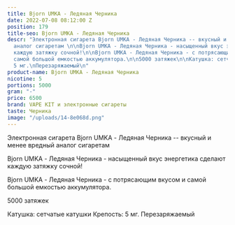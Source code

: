 ```yaml
---
title: Bjorn UMKA - Ледяная Черника
date: 2022-07-08 08:12:00 Z
position: 179
title-seo: Bjorn UMKA - Ледяная Черника
descr: "Электронная сигарета Bjorn UMKA - Ледяная Черника -- вкусный и менее вредный
  аналог сигаретам \n\nBjorn UMKA - Ледяная Черника - насыщенный вкус энергетика сделают
  каждую затяжку сочной!\n\nBjorn UMKA - Ледяная Черника - с потрясающим вкусом и
  самой большой емкостью аккумулятора.\n\n5000 затяжек\n\nКатушка: сетчатые катушки\nКрепость:
  5 мг.\nПерезаряжаемый\n"
product-name: Bjorn UMKA - Ледяная Черника
nicotine: 5
portions: 5000
gram: "-"
price: 6500
brand: VAPE KIT и электронные сигареты
taste: Черника
image: "/uploads/14-8e068d.png"
---
```


Электронная сигарета Bjorn UMKA - Ледяная Черника -- вкусный и менее вредный аналог сигаретам 

Bjorn UMKA - Ледяная Черника - насыщенный вкус энергетика сделают каждую затяжку сочной!

Bjorn UMKA - Ледяная Черника - с потрясающим вкусом и самой большой емкостью аккумулятора.

5000 затяжек

Катушка: сетчатые катушки
Крепость: 5 мг.
Перезаряжаемый
